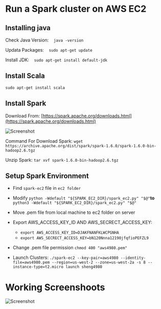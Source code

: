 
# Run a Spark cluster on AWS EC2

## Installing java

Check Java Version: &nbsp;&nbsp;&nbsp;`java -version`

Updata Packages: &nbsp;&nbsp;&nbsp;`sudo apt-get update` 

Install JDK: &nbsp;&nbsp;&nbsp;`sudo apt-get install default-jdk`
 

## Install Scala

`sudo apt-get install scala`

## Install Spark

  

Download From: [https://spark.apache.org/downloads.html](https://spark.apache.org/downloads.html)

  

![Screenshot]('/ss1.png'  "Download Spark")

  

Command For Download Spark: `wget https://archive.apache.org/dist/spark/spark-1.6.0/spark-1.6.0-bin-hadoop2.6.tgz`

  

Unzip Spark: `tar xvf spark-1.6.0-bin-hadoop2.6.tgz`

  

## Setup Spark Environment

+ Find `spark-ec2` file in `ec2 folder`

+ Modify `python -Wdefault "${SPARK_EC2_DIR}/spark_ec2.py" "$@"`__to__  `python3 -Wdefault "${SPARK_EC2_DIR}/spark_ec2.py" "$@"`
+ Move .pem file from local machine to ec2 folder on server
+ Export AWS_ACCESS_KEY_ID AND AWS_SECRECT_ACCESS_KEY:
	+ `export AWS_ACCESS_KEY_ID=DJAKFNANFKLWCPGNHA`
	+ `export AWS_SECRECT_ACCESS_KEY=bN120Nnna12190jfqfioPEFZL9`
+ Change .pem file permission `chmod 400 "aws4980.pem"`
+ Launch Clusters:  `./spark-ec2 --key-pair=aws4980 --identity-file=aws4980.pem --region=us-west-2 --zone=us-west-2a -s 8 --instance-type=t2.micro launch sheng4980`

# Working Screenshoots
![Screenshot]('/ss2.png'  "Spark Running")
